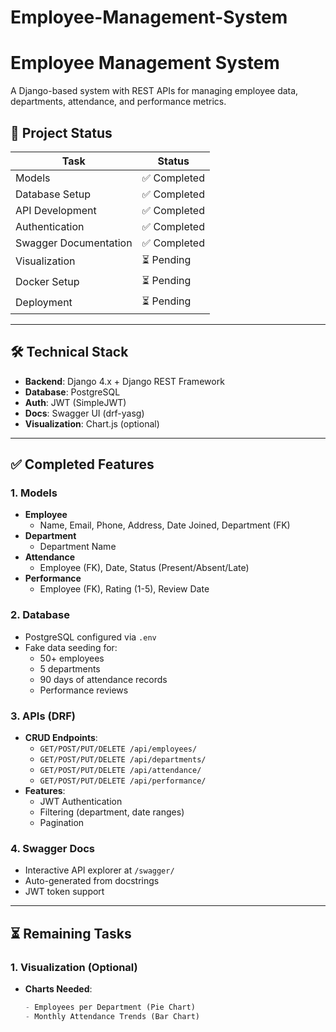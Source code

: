 # Employee-Management-System

# Employee Management System

A Django-based system with REST APIs for managing employee data, departments, attendance, and performance metrics.

## 📌 Project Status

| Task                  | Status      |
|-----------------------|-------------|
| Models                | ✅ Completed |
| Database Setup        | ✅ Completed |
| API Development       | ✅ Completed |
| Authentication        | ✅ Completed |
| Swagger Documentation | ✅ Completed |
| Visualization         | ⏳ Pending   |
| Docker Setup          | ⏳ Pending   |
| Deployment            | ⏳ Pending   |

---

## 🛠️ Technical Stack
- **Backend**: Django 4.x + Django REST Framework
- **Database**: PostgreSQL
- **Auth**: JWT (SimpleJWT)
- **Docs**: Swagger UI (drf-yasg)
- **Visualization**: Chart.js (optional)

---

## ✅ Completed Features

### 1. Models
- **Employee**
  - Name, Email, Phone, Address, Date Joined, Department (FK)
- **Department**
  - Department Name
- **Attendance**
  - Employee (FK), Date, Status (Present/Absent/Late)
- **Performance** 
  - Employee (FK), Rating (1-5), Review Date

### 2. Database
- PostgreSQL configured via `.env`
- Fake data seeding for:
  - 50+ employees
  - 5 departments 
  - 90 days of attendance records
  - Performance reviews

### 3. APIs (DRF)
- **CRUD Endpoints**:
  - `GET/POST/PUT/DELETE /api/employees/`
  - `GET/POST/PUT/DELETE /api/departments/`
  - `GET/POST/PUT/DELETE /api/attendance/`
  - `GET/POST/PUT/DELETE /api/performance/`
- **Features**:
  - JWT Authentication
  - Filtering (department, date ranges)
  - Pagination

### 4. Swagger Docs
- Interactive API explorer at `/swagger/`
- Auto-generated from docstrings
- JWT token support

---

## ⏳ Remaining Tasks

### 1. Visualization (Optional)
- **Charts Needed**:
  ```python
  - Employees per Department (Pie Chart)
  - Monthly Attendance Trends (Bar Chart)